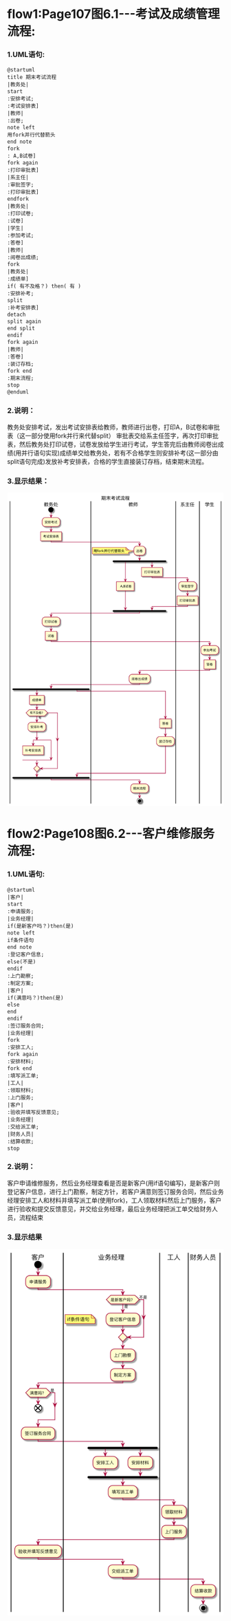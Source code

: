 # flow1:Page107图6.1---考试及成绩管理流程:

### 1.UML语句:
```
@startuml
title 期末考试流程
|教务处|
start
:安排考试;
:考试安排表]
|教师|
:出卷;
note left
用fork并行代替箭头
end note
fork
: A,B试卷]
fork again
:打印审批表]
|系主任|
:审批签字;
:打印审批表]
endfork
|教务处|
:打印试卷;
:试卷]
|学生|
:参加考试;
:答卷]
|教师|
:阅卷出成绩;
fork
|教务处|
:成绩单]
if( 有不及格？) then( 有 )
:安排补考;
split
:补考安排表]
detach
split again
end split
endif
fork again
|教师|
:答卷]
:装订存档;
fork end
:期末流程;
stop
@enduml
```
### 2.说明：
教务处安排考试，发出考试安排表给教师，教师进行出卷，打印A，B试卷和审批表（这一部分使用fork并行来代替split）
审批表交给系主任签字，再次打印审批表，然后教务处打印试卷，试卷发放给学生进行考试，学生答完后由教师阅卷出成绩(用并行语句实现)成绩单交给教务处，若有不合格学生则安排补考(这一部分由split语句完成)发放补考安排表，合格的学生直接装订存档，结束期末流程。
### 3.显示结果：
![image](https://github.com/Landy7/is_analysis/blob/master/test1/flow1.jpg)
# flow2:Page108图6.2---客户维修服务流程:
### 1.UML语句:
```
@startuml
|客户|
start
:申请服务;
|业务经理|
if(是新客户吗？)then(是)
note left
if条件语句
end note
:登记客户信息;
else(不是)
endif
:上门勘察;
:制定方案;
|客户|
if(满意吗？)then(是)
else
end
endif
:签订服务合同;
|业务经理|
fork
:安排工人;
fork again 
:安排材料;
fork end
:填写派工单;
|工人|
:领取材料;
:上门服务;
|客户|
:验收并填写反馈意见;
|业务经理|
:交给派工单;
|财务人员|
:结算收款;
stop
```
### 2.说明：
客户申请维修服务，然后业务经理查看是否是新客户(用if语句编写)，是新客户则登记客户信息，进行上门勘察，制定方针，若客户满意则签订服务合同，然后业务经理安排工人和材料并填写派工单(使用fork)，工人领取材料然后上门服务，客户进行验收和提交反馈意见，并交给业务经理，最后业务经理把派工单交给财务人员，流程结束
### 3.显示结果
![image](https://github.com/Landy7/is_analysis/blob/master/test1/flow2.jpg)

